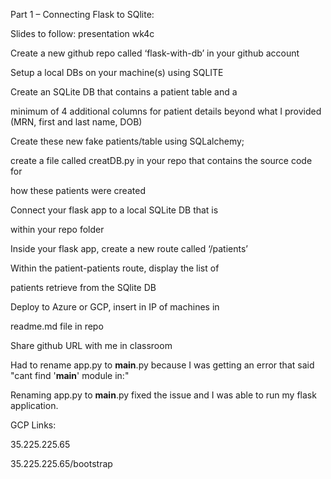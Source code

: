 Part 1 – Connecting Flask to SQlite:

Slides to follow: presentation wk4c

Create a new github repo called ‘flask-with-db’ in your
github account

Setup a local DBs on your machine(s) using SQLITE

Create an SQLite DB that contains a patient table and a

minimum of 4 additional columns for patient details beyond what I provided (MRN, first and last name, DOB)

Create these new fake patients/table using SQLalchemy;

create a file called creatDB.py in your repo that contains the source code for

how these patients were created

Connect your flask app to a local SQLite DB that is

within your repo folder

Inside your flask app, create a new route called ‘/patients’

Within the patient-patients route, display the list of

patients retrieve from the SQlite DB

Deploy to Azure or GCP, insert in IP of machines in

readme.md file in repo

Share github URL with me in classroom



Had to rename app.py to __main__.py because I was getting an error that said "cant find '__main__' module in:"

Renaming app.py to __main__.py fixed the issue and I was able to run my flask application.


GCP Links: 

35.225.225.65 

35.225.225.65/bootstrap


